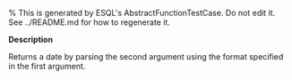 % This is generated by ESQL's AbstractFunctionTestCase. Do not edit it. See ../README.md for how to regenerate it.

**Description**

Returns a date by parsing the second argument using the format specified in the first argument.

